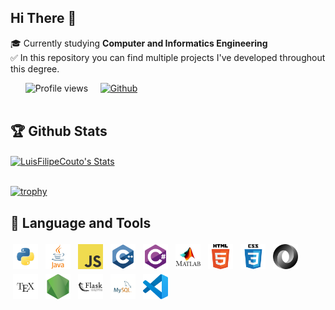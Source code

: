 
## Hi There 👋 
:mortar_board: Currently studying **Computer and Informatics Engineering** <br>
:white_check_mark: In this repository you can find multiple projects I've developed throughout this degree.

&nbsp; &nbsp; &nbsp; ![Profile views](https://gpvc.arturio.dev/LuisFilipeCouto) &nbsp; &nbsp; [![Github](https://img.shields.io/github/followers/LuisFilipeCouto?label=Follow&style=social)](https://github.com/LuisFilipeCouto)
<br>
<br>

## :trophy: Github Stats
<a href="https://ra1nbow.xyz">
  <img align="center" src="https://github-readme-stats.anuraghazra1.vercel.app/api?username=LuisFilipeCouto&count_private=true&hide=issues,prs&custom_title=My Github Stats&show_icons=true&theme=tokyonight" alt="LuisFilipeCouto's Stats" />
</a>
<br>
<br>

[![trophy](https://github-profile-trophy.vercel.app/?username=LuisFilipeCouto&title=MultipleLang&title=Followers&title=Stars&title=Repositories&title=Commits&theme=tokyonight)](https://github.com/ryo-ma/github-profile-trophy) 


## 🧰 Language and Tools
<p align="left">
  
<img src="https://raw.githubusercontent.com/github/explore/80688e429a7d4ef2fca1e82350fe8e3517d3494d/topics/python/python.png" alt="Python" height="40" style="vertical-align:top; margin:4px">
  
<img src="https://raw.githubusercontent.com/github/explore/5b3600551e122a3277c2c5368af2ad5725ffa9a1/topics/java/java.png" alt="Java" height="40" style="vertical-align:top; margin:4px">
  
<img src="https://raw.githubusercontent.com/github/explore/80688e429a7d4ef2fca1e82350fe8e3517d3494d/topics/javascript/javascript.png" alt="Javascript" height="40" style="vertical-align:top; margin:4px">
  
<img src="https://raw.githubusercontent.com/github/explore/180320cffc25f4ed1bbdfd33d4db3a66eeeeb358/topics/cpp/cpp.png" alt="C++" height="40" style="vertical-align:top; margin:4px">
  
<img src="https://raw.githubusercontent.com/devicons/devicon/master/icons/csharp/csharp-original.svg" alt="C#" height="40" style="vertical-align:top; margin:4px">
  
<img src="https://raw.githubusercontent.com/github/explore/80688e429a7d4ef2fca1e82350fe8e3517d3494d/topics/matlab/matlab.png" alt="MATLAB" height="40" style="vertical-align:top; margin:4px">  
  
<img src="https://raw.githubusercontent.com/github/explore/80688e429a7d4ef2fca1e82350fe8e3517d3494d/topics/html/html.png" alt="HTML" height="40" style="vertical-align:top; margin:4px">  
  
<img src="https://raw.githubusercontent.com/github/explore/80688e429a7d4ef2fca1e82350fe8e3517d3494d/topics/css/css.png" alt="CSS" height="40" style="vertical-align:top; margin:4px">  
 
<img src="https://raw.githubusercontent.com/github/explore/80688e429a7d4ef2fca1e82350fe8e3517d3494d/topics/json/json.png" alt="JSON" height="40" style="vertical-align:top; margin:4px">   
  
<img src="https://raw.githubusercontent.com/github/explore/66e4a32f59558ad7852fca3eee52b5838a5b3cc8/topics/tex/tex.png" alt="TeX" height="40" style="vertical-align:top; margin:4px"> 

<img src="https://raw.githubusercontent.com/github/explore/80688e429a7d4ef2fca1e82350fe8e3517d3494d/topics/nodejs/nodejs.png" alt="nodejs" height="40" style="vertical-align:top; margin:4px"> 

<img src="https://raw.githubusercontent.com/github/explore/80688e429a7d4ef2fca1e82350fe8e3517d3494d/topics/flask/flask.png" alt="Flask" height="40" style="vertical-align:top; margin:4px"> 

<img src="https://raw.githubusercontent.com/github/explore/80688e429a7d4ef2fca1e82350fe8e3517d3494d/topics/mysql/mysql.png" alt="MySQL" height="40" style="vertical-align:top; margin:4px">   

<img src="https://raw.githubusercontent.com/github/explore/bbd48b997e8d0bef63f676eca4da5e1f76487b56/topics/visual-studio-code/visual-studio-code.png" alt="VisualStudioCode" height="40" style="vertical-align:top; margin:4px">     
  
</p>

